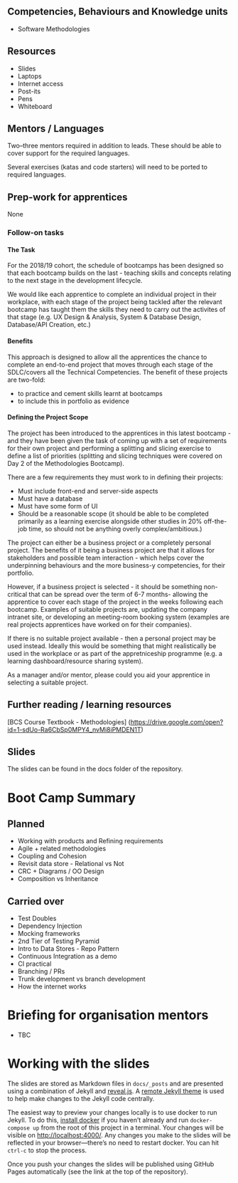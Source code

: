 <!--- ORGANISER THINGS TO CONSIDER 
- Which technical competencies, behaviours and knowledge module topics does the bootcamp cover/meet
- Structuring retros so that they can inform thinking for individual's personal learning records (off the job training record tab in their learning logs)
- Introducing some sort of test or quiz on basic concept learning points from the bootcamp to validate that they have taken stuff in, and provide organisation mentors with results to help them focus follow ups
--->

## Competencies, Behaviours and Knowledge units

* Software Methodologies

## Resources 

* Slides
* Laptops
* Internet access
* Post-its
* Pens
* Whiteboard

## Mentors / Languages
 
Two–three mentors required in addition to leads. These should be able to cover support for the required languages.

Several exercises (katas and code starters) will need to be ported to required languages.

## Prep-work for apprentices

None

### Follow-on tasks

#### The Task

For the 2018/19 cohort, the schedule of bootcamps has been designed so that each bootcamp builds on the last - teaching skills and concepts relating to the next stage in the development lifecycle.

We would like each apprentice to complete an individual project in their workplace, with each stage of the project being tackled after the relevant bootcamp has taught them the skills they need to carry out the activites of that stage (e.g. UX Design & Analysis, System & Database Design, Database/API Creation, etc.) 

#### Benefits

This approach is designed to allow all the apprentices the chance to complete an end-to-end project that moves through each stage of the SDLC/covers all the Technical Competencies. The benefit of these projects are two-fold:

* to practice and cement skills learnt at bootcamps
* to include this in portfolio as evidence

#### Defining the Project Scope

The project has been introduced to the apprentices in this latest bootcamp - and they have been given the task of coming up with a set of requirements for their own project and performing a splitting and slicing exercise to define a list of priorities (splitting and slicing techniques were covered on Day 2 of the Methodologies Bootcamp).

There are a few requirements they must work to in defining their projects:

* Must include front-end and server-side aspects
* Must have a database
* Must have some form of UI
* Should be a reasonable scope (it should be able to be completed primarily as a learning exercise alongside other studies in 20% off-the-job time, so should not be anything overly complex/ambitious.)
 
The project can either be a business project or a completely personal project. The benefits of it being a business project are that it allows for stakeholders and possible team interaction - which helps cover the underpinning behaviours and the more business-y competencies, for their portfolio.

However, if a business project is selected - it should be something non-critical that can be spread over the term of 6-7 months- allowing the apprentice to cover each stage of the project in the weeks following each bootcamp. Examples of suitable projects are, updating the company intranet site, or developing an meeting-room booking system (examples are real projects apprentices have worked on for their companies).

If there is no suitable project available - then a personal project may be used instead. Ideally this would be something that might realistically be used in the workplace or as part of the appretniceship programme (e.g. a learning dashboard/resource sharing system).
 
As a manager and/or mentor, please could you aid your apprentice in selecting a suitable project.

## Further reading / learning resources

<!--- For end of boot camp: Signposting for apprentices self study, further learning, online resources, practice etc. --->

[BCS Course Textbook - Methodologies] (https://drive.google.com/open?id=1-sdUo-Ra6CbSp0MPY4_nvMi8iPMDEN1T)
 
## Slides

The slides can be found in the docs folder of the repository.


# Boot Camp Summary


## Planned

* Working with products and Refining requirements
* Agile + related methodologies
* Coupling and Cohesion
* Revisit data store - Relational vs Not
* CRC + Diagrams / OO Design
* Composition vs Inheritance

## Carried over

* Test Doubles
* Dependency Injection
* Mocking frameworks
* 2nd Tier of Testing Pyramid
* Intro to Data Stores - Repo Pattern
* Continuous Integration as a demo
* CI practical
* Branching / PRs
* Trunk development vs branch development
* How the internet works

<!--- 

## Continuous Integration

* What is CI
* Why is CI important
* Demo of how CI can be applied to a project (Travis or similar against public repo)
* CI practical—setting up Travis or similar on own repo?

## More on source control

* Branching
* Pull requests
* Trunk vs branch development

# How the internet works

* Hostnames, IP, DNS
* Networking
* Physical infrastructure
* HTTP

--->

# Briefing for organisation mentors

* TBC

# Working with the slides

The slides are stored as Markdown files in `docs/_posts` and are presented using a combination of Jekyll and [reveal.js](https://revealjs.com/#/). A [remote Jekyll theme](https://github.com/autotraderuk/jekyll-revealjs) is used to help make changes to the Jekyll code centrally.

The easiest way to preview your changes locally is to use docker to run Jekyll. To do this, [install docker](https://www.docker.com/get-started) if you haven’t already and run `docker-compose up` from the root of this project in a terminal. Your changes will be visible on <http://localhost:4000/>. Any changes you make to the slides will be reflected in your browser—there’s no need to restart docker. You can hit `ctrl-c` to stop the process.

Once you push your changes the slides will be published using GitHub Pages automatically (see the link at the top of the repository).

